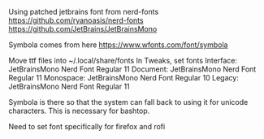 Using patched jetbrains font from nerd-fonts
https://github.com/ryanoasis/nerd-fonts
https://github.com/JetBrains/JetBrainsMono

Symbola comes from here https://www.wfonts.com/font/symbola

Move ttf files into ~/.local/share/fonts
In Tweaks, set fonts
Interface: JetBrainsMono Nerd Font Regular 11
Document: JetBrainsMono Nerd Font Regular 11
Monospace: JetBrainsMono Nerd Font Regular 10
Legacy: JetBrainsMono Nerd Font Regular 11

Symbola is there so that the system can fall back to using it for unicode characters.  This is necessary for bashtop.

Need to set font specifically for firefox and rofi
